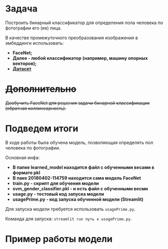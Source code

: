 # Задача
Построить бинарный классификатор для определения пола человека по фотографии его (ее) лица. 

В качестве промежуточного преобразования изображения в эмбеддинги использовать:
- **FaceNet;**
- **Далее - любой классификатор (например, машину опорных векторов);**
- **[Датасет](https://data.vision.ee.ethz.ch/cvl/rrothe/imdb-wiki/)**
# ~~Дополнительно~~
~~Дообучить FaceNet для решения задачи бинарной классификации (обратная коллинеарность).~~
# Подведем итоги
В ходе работы была обучена модель, позволяющая определять пол человека по фотографии.

Основная инфа:
- **В папке learned_model находится файл с обученными весами в формате pkl**
- **В паке 20180402-114759 находится сама модель FaceNet**
- **train.py - скрипт для обучения модели**
- **svm_gender_classifier.pkl  - и есть файл с обученными весми**
- **usage.py - тестовый код запуска модели**
- **usagePrime.py - код запуска обученной модели (Streamlit)**

Для запуска модели требуется использовать `usagePrime.py`. 

Команда для запуска: `streamlit run путь к usagePrime.py`.
# Пример работы модели
<img src="" />